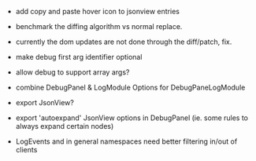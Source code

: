 


- add copy and paste hover icon to jsonview entries


- benchmark the diffing algorithm vs normal replace.
- currently the dom updates are not done through the diff/patch, fix.
- make debug first arg identifier optional
- allow debug to support array args?

- combine DebugPanel & LogModule Options for DebugPaneLogModule

- export JsonView?
- export 'autoexpand' JsonView options in DebugPanel (ie. some rules to always expand certain nodes)

- LogEvents and in general namespaces need better filtering in/out of clients
